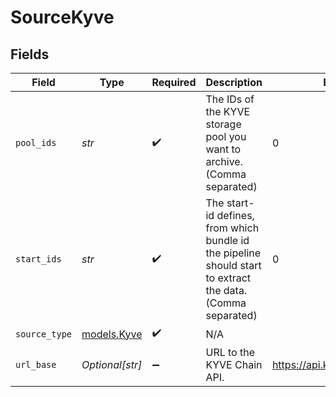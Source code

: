 # SourceKyve


## Fields

| Field                                                                                                       | Type                                                                                                        | Required                                                                                                    | Description                                                                                                 | Example                                                                                                     |
| ----------------------------------------------------------------------------------------------------------- | ----------------------------------------------------------------------------------------------------------- | ----------------------------------------------------------------------------------------------------------- | ----------------------------------------------------------------------------------------------------------- | ----------------------------------------------------------------------------------------------------------- |
| `pool_ids`                                                                                                  | *str*                                                                                                       | :heavy_check_mark:                                                                                          | The IDs of the KYVE storage pool you want to archive. (Comma separated)                                     | 0                                                                                                           |
| `start_ids`                                                                                                 | *str*                                                                                                       | :heavy_check_mark:                                                                                          | The start-id defines, from which bundle id the pipeline should start to extract the data. (Comma separated) | 0                                                                                                           |
| `source_type`                                                                                               | [models.Kyve](../models/kyve.md)                                                                            | :heavy_check_mark:                                                                                          | N/A                                                                                                         |                                                                                                             |
| `url_base`                                                                                                  | *Optional[str]*                                                                                             | :heavy_minus_sign:                                                                                          | URL to the KYVE Chain API.                                                                                  | https://api.kaon.kyve.network/                                                                              |